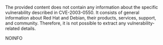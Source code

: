 The provided content does not contain any information about the specific vulnerability described in CVE-2003-0550. It consists of general information about Red Hat and Debian, their products, services, support, and community. Therefore, it is not possible to extract any vulnerability-related details.

NOINFO